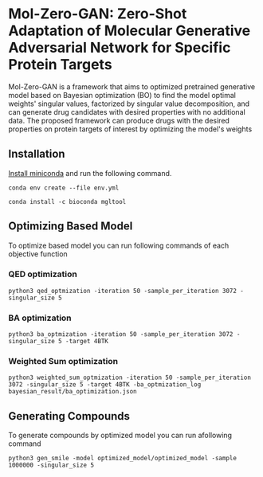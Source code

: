 # Mol-Zero-GAN: Zero-Shot Adaptation of Molecular Generative Adversarial Network for Specific Protein Targets
Mol-Zero-GAN is a framework that aims to optimized pretrained generative model based on Bayesian optimization (BO) to find the model optimal weights' singular values, factorized by singular value decomposition, and can generate drug candidates with desired properties with no additional data. The proposed framework can produce drugs with the desired properties on protein targets of interest by optimizing the model's weights


## Installation

[Install miniconda](https://docs.conda.io/en/latest/miniconda.html) and run the following command.

```conda env create --file env.yml```

```conda install -c bioconda mgltool```

## Optimizing Based Model

To optimize based model you can run following commands of each objective function

### QED optimization

```python3 qed_optmization -iteration 50 -sample_per_iteration 3072 -singular_size 5```

### BA optimization

```python3 ba_optmization -iteration 50 -sample_per_iteration 3072 -singular_size 5 -target 4BTK```

### Weighted Sum optimization

```python3 weighted_sum_optmization -iteration 50 -sample_per_iteration 3072 -singular_size 5 -target 4BTK -ba_optmization_log bayesian_result/ba_optimization.json```

## Generating Compounds

To generate compounds by optimized model you can run afollowing command

```python3 gen_smile -model optimized_model/optimized_model -sample 1000000 -singular_size 5```
